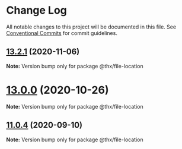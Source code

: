 # Change Log

All notable changes to this project will be documented in this file.
See [Conventional Commits](https://conventionalcommits.org) for commit guidelines.

## [13.2.1](https://github.com/thr-consulting/thr-addons/compare/v13.2.0...v13.2.1) (2020-11-06)

**Note:** Version bump only for package @thx/file-location





# [13.0.0](https://github.com/thr-consulting/thr-addons/compare/v10.2.2...v13.0.0) (2020-10-26)

**Note:** Version bump only for package @thx/file-location





## [11.0.4](https://github.com/thr-consulting/thr-addons/compare/@thx/file-location@11.0.3...@thx/file-location@11.0.4) (2020-09-10)

**Note:** Version bump only for package @thx/file-location
